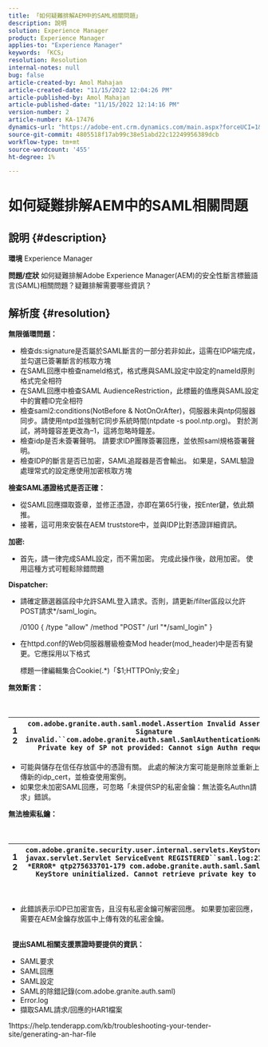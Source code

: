 ```yaml
---
title: 「如何疑難排解AEM中的SAML相關問題」
description: 說明
solution: Experience Manager
product: Experience Manager
applies-to: "Experience Manager"
keywords: 「KCS」
resolution: Resolution
internal-notes: null
bug: false
article-created-by: Amol Mahajan
article-created-date: "11/15/2022 12:04:26 PM"
article-published-by: Amol Mahajan
article-published-date: "11/15/2022 12:14:16 PM"
version-number: 2
article-number: KA-17476
dynamics-url: "https://adobe-ent.crm.dynamics.com/main.aspx?forceUCI=1&pagetype=entityrecord&etn=knowledgearticle&id=d025b6a0-dd64-ed11-9561-6045bd006a22"
source-git-commit: 4805518f17ab99c38e51abd22c12249956389dcb
workflow-type: tm+mt
source-wordcount: '455'
ht-degree: 1%

---
```


# 如何疑難排解AEM中的SAML相關問題

## 說明 {#description}

<b>環境</b>
Experience Manager


<b>問題/症狀</b>
如何疑難排解Adobe Experience Manager(AEM)的安全性斷言標籤語言(SAML)相關問題？疑難排解需要哪些資訊？


## 解析度 {#resolution}


<b>無限循環問題：</b>

- 檢查ds:signature是否屬於SAML斷言的一部分若非如此，這需在IDP端完成，並勾選已簽署斷言的核取方塊
- 在SAML回應中檢查nameId格式，格式應與SAML設定中設定的nameId原則格式完全相符
- 在SAML回應中檢查SAML AudienceRestriction，此標籤的值應與SAML設定中的實體ID完全相符
- 檢查saml2:conditions(NotBefore &amp; NotOnOrAfter)，伺服器未與ntp伺服器同步。請使用ntpd並強制它同步系統時間(ntpdate -s pool.ntp.org)。 對於測試，將時鐘容差更改為–1，這將忽略時鐘差。
- 檢查idp是否未簽署聲明。 請要求IDP團隊簽署回應，並依照saml規格簽署聲明。
- 檢查IDP的斷言是否已加密，SAML追蹤器是否會輸出。 如果是，SAML驗證處理常式的設定應使用加密核取方塊


<b>檢查SAML憑證格式是否正確：</b>

- 從SAML回應擷取簽章，並修正憑證，亦即在第65行後，按Enter鍵，依此類推。
- 接著，這可用來安裝在AEM truststore中，並與IDP比對憑證詳細資訊。


<b>加密:</b>

- 首先，請一律完成SAML設定，而不需加密。 完成此操作後，啟用加密。 使用這種方式可輕鬆除錯問題


<b>Dispatcher:</b>

- 請確定篩選器區段中允許SAML登入請求。否則，請更新/filter區段以允許POST請求\*/saml_login。



   /0100 { /type &quot;allow&quot; /method &quot;POST&quot; /url &quot;\*/saml_login&quot; }


- 在httpd.conf的Web伺服器層級檢查Mod header(mod_header)中是否有變更。它應採用以下格式

   標題一律編輯集合Cookie(.\*)「$1;HTTPOnly;安全」


<b>無效斷言：</b>
<br> <br> <br>

| 1<br>2 | `com.adobe.granite.auth.saml.model.Assertion Invalid Assertion: Signature invalid.``com.adobe.granite.auth.saml.SamlAuthenticationHandler Private key of SP not provided: Cannot sign Authn request` |
| --- | --- |


- 可能與儲存在信任存放區中的憑證有關。 此處的解決方案可能是刪除並重新上傳新的idp_cert，並檢查使用案例。
- 如果您未加密SAML回應，可忽略「未提供SP的私密金鑰：無法簽名Authn請求」錯誤。


<b>無法檢索私鑰：</b>
<br> <br> <br>

| 1<br>2 | `com.adobe.granite.security.user.internal.servlets.KeyStoreManagingServlet,1121, javax.servlet.Servlet ServiceEvent REGISTERED``saml.log:27.01.2019 14:16:13.642 *ERROR* qtp275633701-179 com.adobe.granite.auth.saml.SamlAuthenticationHandler KeyStore uninitialized. Cannot retrieve private key to decrypt assertions.` |
| --- | --- |

 
- 此錯誤表示IDP已加密宣告，且沒有私密金鑰可解密回應。 如果要加密回應，需要在AEM金鑰存放區中上傳有效的私密金鑰。

<br> 
<b>提出SAML相關支援票證時要提供的資訊：</b>

- SAML要求
- SAML回應
- SAML設定
- SAML的除錯記錄(com.adobe.granite.auth.saml)
- Error.log
- 擷取SAML請求/回應的HAR1檔案


1https://help.tenderapp.com/kb/troubleshooting-your-tender-site/generating-an-har-file
